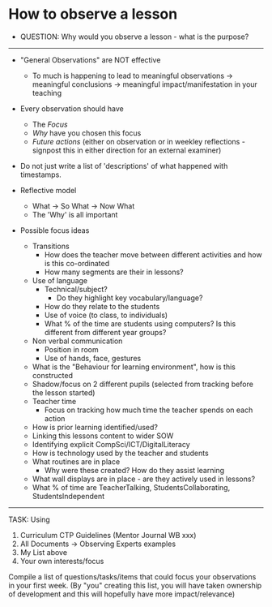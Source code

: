 How to observe a lesson
=======================

* QUESTION: Why would you observe a lesson - what is the purpose?

---


* "General Observations" are NOT effective
    * To much is happening to lead to meaningful observations -> meaningful conclusions -> meaningful impact/manifestation in your teaching
* Every observation should have
    * The _Focus_
    * _Why_ have you chosen this focus
    * _Future actions_ (either on observation or in weekley reflections - signpost this in either direction for an external examiner)
* Do not just write a list of 'descriptions' of what happened with timestamps.
* Reflective model
    * What -> So What -> Now What
    * The 'Why' is all important


* Possible focus ideas
    * Transitions
        * How does the teacher move between different activities and how is this co-ordinated
        * How many segments are their in lessons?
    * Use of language
        * Technical/subject?
            * Do they highlight key vocabulary/language?
        * How do they relate to the students
        * Use of voice (to class, to individuals)
        * What % of the time are students using computers? Is this different from different year groups?
    * Non verbal communication
        * Position in room
        * Use of hands, face, gestures
    * What is the "Behaviour for learning environment", how is this constructed
    * Shadow/focus on 2 different pupils (selected from tracking before the lesson started)
    * Teacher time
        * Focus on tracking how much time the teacher spends on each action
    * How is prior learning identified/used?
    * Linking this lessons content to wider SOW
    * Identifying explicit CompSci/ICT/DigitalLiteracy
    * How is technology used by the teacher and students
    * What routines are in place
        * Why were these created? How do they assist learning
    * What wall displays are in place - are they actively used in lessons?
    * What % of time are TeacherTalking, StudentsCollaborating, StudentsIndependent



---

TASK:
Using 

1. Curriculum CTP Guidelines (Mentor Journal WB xxx)
2. All Documents -> Observing Experts examples
3. My List above
4. Your own interests/focus

Compile a list of questions/tasks/items that could focus your observations in your first week.
(By "you" creating this list, you will have taken ownership of development and this will hopefully have more impact/relevance)
